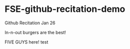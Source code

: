 # FSE-github-recitation-demo
Github Recitation Jan 26

In-n-out burgers are the best!

FIVE GUYS here!
test
